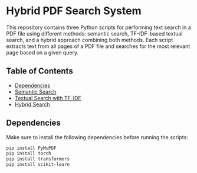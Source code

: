 # Hybrid PDF Search System

This repository contains three Python scripts for performing text search in a PDF file using different methods: semantic search, TF-IDF-based textual search, and a hybrid approach combining both methods. Each script extracts text from all pages of a PDF file and searches for the most relevant page based on a given query.

## Table of Contents
- [Dependencies](#dependencies)
- [Semantic Search](#semantic-search)
- [Textual Search with TF-IDF](#textual-search-with-tfidf)
- [Hybrid Search](#hybrid-search)

## Dependencies

Make sure to install the following dependencies before running the scripts:

```bash
pip install PyMuPDF
pip install torch
pip install transformers
pip install scikit-learn
